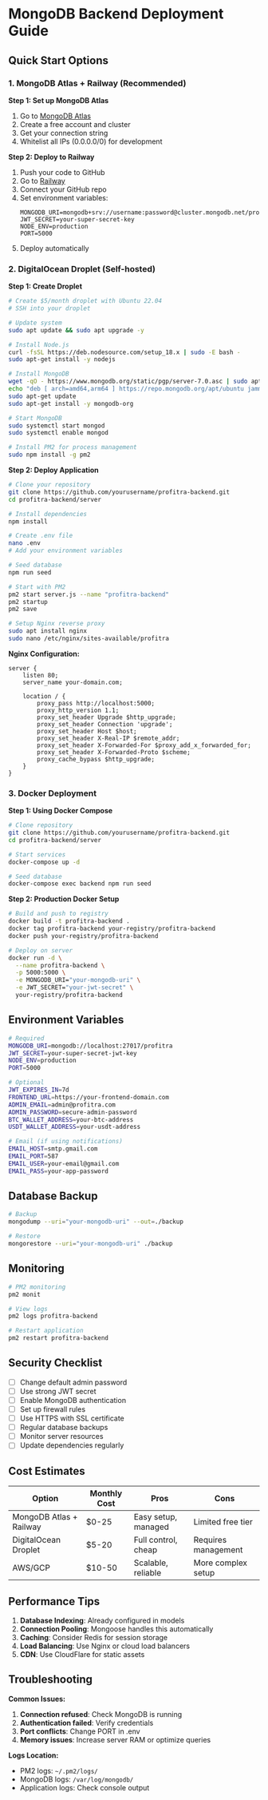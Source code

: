 # MongoDB Backend Deployment Guide

## Quick Start Options

### 1. MongoDB Atlas + Railway (Recommended)

**Step 1: Set up MongoDB Atlas**
1. Go to [MongoDB Atlas](https://www.mongodb.com/atlas)
2. Create a free account and cluster
3. Get your connection string
4. Whitelist all IPs (0.0.0.0/0) for development

**Step 2: Deploy to Railway**
1. Push your code to GitHub
2. Go to [Railway](https://railway.app)
3. Connect your GitHub repo
4. Set environment variables:
   ```
   MONGODB_URI=mongodb+srv://username:password@cluster.mongodb.net/profitra
   JWT_SECRET=your-super-secret-key
   NODE_ENV=production
   PORT=5000
   ```
5. Deploy automatically

### 2. DigitalOcean Droplet (Self-hosted)

**Step 1: Create Droplet**
```bash
# Create $5/month droplet with Ubuntu 22.04
# SSH into your droplet

# Update system
sudo apt update && sudo apt upgrade -y

# Install Node.js
curl -fsSL https://deb.nodesource.com/setup_18.x | sudo -E bash -
sudo apt-get install -y nodejs

# Install MongoDB
wget -qO - https://www.mongodb.org/static/pgp/server-7.0.asc | sudo apt-key add -
echo "deb [ arch=amd64,arm64 ] https://repo.mongodb.org/apt/ubuntu jammy/mongodb-org/7.0 multiverse" | sudo tee /etc/apt/sources.list.d/mongodb-org-7.0.list
sudo apt-get update
sudo apt-get install -y mongodb-org

# Start MongoDB
sudo systemctl start mongod
sudo systemctl enable mongod

# Install PM2 for process management
sudo npm install -g pm2
```

**Step 2: Deploy Application**
```bash
# Clone your repository
git clone https://github.com/yourusername/profitra-backend.git
cd profitra-backend/server

# Install dependencies
npm install

# Create .env file
nano .env
# Add your environment variables

# Seed database
npm run seed

# Start with PM2
pm2 start server.js --name "profitra-backend"
pm2 startup
pm2 save

# Setup Nginx reverse proxy
sudo apt install nginx
sudo nano /etc/nginx/sites-available/profitra
```

**Nginx Configuration:**
```nginx
server {
    listen 80;
    server_name your-domain.com;

    location / {
        proxy_pass http://localhost:5000;
        proxy_http_version 1.1;
        proxy_set_header Upgrade $http_upgrade;
        proxy_set_header Connection 'upgrade';
        proxy_set_header Host $host;
        proxy_set_header X-Real-IP $remote_addr;
        proxy_set_header X-Forwarded-For $proxy_add_x_forwarded_for;
        proxy_set_header X-Forwarded-Proto $scheme;
        proxy_cache_bypass $http_upgrade;
    }
}
```

### 3. Docker Deployment

**Step 1: Using Docker Compose**
```bash
# Clone repository
git clone https://github.com/yourusername/profitra-backend.git
cd profitra-backend/server

# Start services
docker-compose up -d

# Seed database
docker-compose exec backend npm run seed
```

**Step 2: Production Docker Setup**
```bash
# Build and push to registry
docker build -t profitra-backend .
docker tag profitra-backend your-registry/profitra-backend
docker push your-registry/profitra-backend

# Deploy on server
docker run -d \
  --name profitra-backend \
  -p 5000:5000 \
  -e MONGODB_URI="your-mongodb-uri" \
  -e JWT_SECRET="your-jwt-secret" \
  your-registry/profitra-backend
```

## Environment Variables

```bash
# Required
MONGODB_URI=mongodb://localhost:27017/profitra
JWT_SECRET=your-super-secret-jwt-key
NODE_ENV=production
PORT=5000

# Optional
JWT_EXPIRES_IN=7d
FRONTEND_URL=https://your-frontend-domain.com
ADMIN_EMAIL=admin@profitra.com
ADMIN_PASSWORD=secure-admin-password
BTC_WALLET_ADDRESS=your-btc-address
USDT_WALLET_ADDRESS=your-usdt-address

# Email (if using notifications)
EMAIL_HOST=smtp.gmail.com
EMAIL_PORT=587
EMAIL_USER=your-email@gmail.com
EMAIL_PASS=your-app-password
```

## Database Backup

```bash
# Backup
mongodump --uri="your-mongodb-uri" --out=./backup

# Restore
mongorestore --uri="your-mongodb-uri" ./backup
```

## Monitoring

```bash
# PM2 monitoring
pm2 monit

# View logs
pm2 logs profitra-backend

# Restart application
pm2 restart profitra-backend
```

## Security Checklist

- [ ] Change default admin password
- [ ] Use strong JWT secret
- [ ] Enable MongoDB authentication
- [ ] Set up firewall rules
- [ ] Use HTTPS with SSL certificate
- [ ] Regular database backups
- [ ] Monitor server resources
- [ ] Update dependencies regularly

## Cost Estimates

| Option | Monthly Cost | Pros | Cons |
|--------|-------------|------|------|
| MongoDB Atlas + Railway | $0-25 | Easy setup, managed | Limited free tier |
| DigitalOcean Droplet | $5-20 | Full control, cheap | Requires management |
| AWS/GCP | $10-50 | Scalable, reliable | More complex setup |

## Performance Tips

1. **Database Indexing**: Already configured in models
2. **Connection Pooling**: Mongoose handles this automatically
3. **Caching**: Consider Redis for session storage
4. **Load Balancing**: Use Nginx or cloud load balancers
5. **CDN**: Use CloudFlare for static assets

## Troubleshooting

**Common Issues:**
1. **Connection refused**: Check MongoDB is running
2. **Authentication failed**: Verify credentials
3. **Port conflicts**: Change PORT in .env
4. **Memory issues**: Increase server RAM or optimize queries

**Logs Location:**
- PM2 logs: `~/.pm2/logs/`
- MongoDB logs: `/var/log/mongodb/`
- Application logs: Check console output